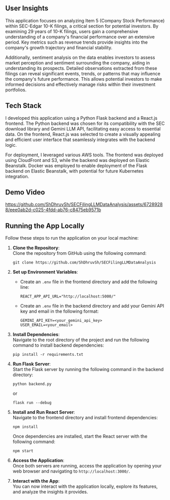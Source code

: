 ## User Insights

This application focuses on analyzing Item 5 (Company Stock Performance) within SEC-Edgar 10-K filings, a critical section for potential investors. By examining 29 years of 10-K filings, users gain a comprehensive understanding of a company's financial performance over an extensive period. Key metrics such as revenue trends provide insights into the company's growth trajectory and financial stability.

Additionally, sentiment analysis on the data enables investors to assess market perception and sentiment surrounding the company, aiding in understanding its prospects. Detailed observations extracted from these filings can reveal significant events, trends, or patterns that may influence the company's future performance. This allows potential investors to make informed decisions and effectively manage risks within their investment portfolios.

## Tech Stack

I developed this application using a Python Flask backend and a React.js frontend. The Python backend was chosen for its compatibility with the SEC download library and Gemini LLM API, facilitating easy access to essential data. On the frontend, React.js was selected to create a visually appealing and efficient user interface that seamlessly integrates with the backend logic.

For deployment, I leveraged various AWS tools. The frontend was deployed using CloudFront and S3, while the backend was deployed on Elastic Beanstalk. Docker was employed to enable deployment of the Flask backend on Elastic Beanstalk, with potential for future Kubernetes integration.

## Demo Video

https://github.com/ShDhruvSh/SECFilingLLMDataAnalysis/assets/67289288/eee0ab2d-c025-4fdd-ab76-c8475eb9571b

## Running the App Locally

Follow these steps to run the application on your local machine:

1. **Clone the Repository**:  
   Clone the repository from GitHub using the following command:
   ```
   git clone https://github.com/ShDhruvSh/SECFilingLLMDataAnalysis
   ```

2. **Set up Environment Variables**:  
   - Create an `.env` file in the frontend directory and add the following line:
     ```
     REACT_APP_API_URL="http://localhost:5000/"
     ```
   - Create an `.env` file in the backend directory and add your Gemini API key and email in the following format:
     ```
     GEMINI_API_KEY=<your_gemini_api_key>
     USER_EMAIL=<your_email>
     ```

3. **Install Dependencies**:  
   Navigate to the root directory of the project and run the following command to install backend dependencies:
   ```
   pip install -r requirements.txt
   ```

4. **Run Flask Server**:  
   Start the Flask server by running the following command in the backend directory:
   ```
   python backend.py
   ```
   or
   ```
   flask run --debug
   ```

6. **Install and Run React Server**:  
   Navigate to the frontend directory and install frontend dependencies:
   ```
   npm install
   ```
   Once dependencies are installed, start the React server with the following command:
   ```
   npm start
   ```

7. **Access the Application**:  
   Once both servers are running, access the application by opening your web browser and navigating to `http://localhost:3000/`.

8. **Interact with the App**:  
   You can now interact with the application locally, explore its features, and analyze the insights it provides.
